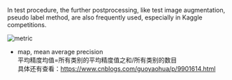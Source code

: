 In test procedure, the further postprocessing, like test image augmentation, pseudo label method, are also frequently used, especially in Kaggle competitions.

![metric](https://user-images.githubusercontent.com/42667259/92313395-b73f4d00-efcb-11ea-8d4a-e789a8acadb4.png)


- map, mean average precision  
平均精度均值=所有类别的平均精度值之和/所有类别的数目  
具体还有查看：https://www.cnblogs.com/guoyaohua/p/9901614.html
